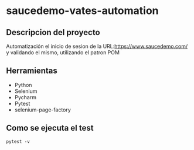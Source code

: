 # saucedemo-vates-automation

## Descripcion del proyecto

Automatización el inicio de sesion de la URL:https://www.saucedemo.com/ y validando el mismo, utilizando el patron POM

## Herramientas

- Python
- Selenium
- Pycharm
- Pytest
- selenium-page-factory

## Como se ejecuta el test
```
pytest -v
```